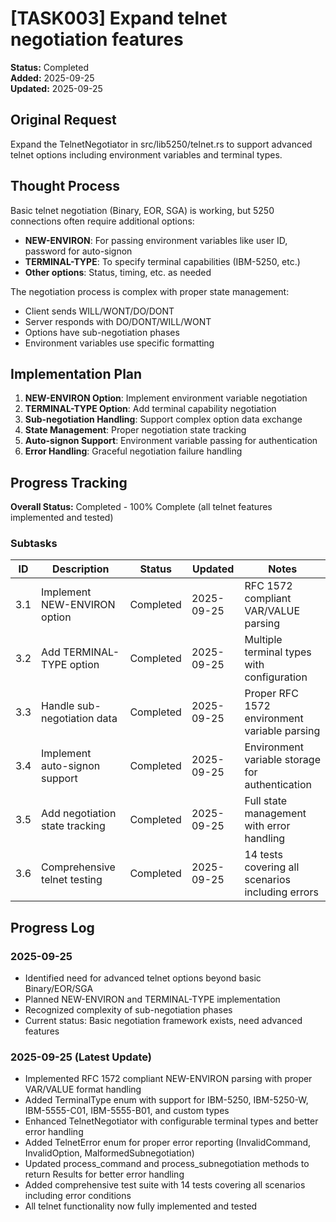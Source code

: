 # [TASK003] Expand telnet negotiation features

**Status:** Completed  
**Added:** 2025-09-25  
**Updated:** 2025-09-25

## Original Request
Expand the TelnetNegotiator in src/lib5250/telnet.rs to support advanced telnet options including environment variables and terminal types.

## Thought Process
Basic telnet negotiation (Binary, EOR, SGA) is working, but 5250 connections often require additional options:
- **NEW-ENVIRON**: For passing environment variables like user ID, password for auto-signon
- **TERMINAL-TYPE**: To specify terminal capabilities (IBM-5250, etc.)
- **Other options**: Status, timing, etc. as needed

The negotiation process is complex with proper state management:
- Client sends WILL/WONT/DO/DONT
- Server responds with DO/DONT/WILL/WONT
- Options have sub-negotiation phases
- Environment variables use specific formatting

## Implementation Plan
1. **NEW-ENVIRON Option**: Implement environment variable negotiation
2. **TERMINAL-TYPE Option**: Add terminal capability negotiation
3. **Sub-negotiation Handling**: Support complex option data exchange
4. **State Management**: Proper negotiation state tracking
5. **Auto-signon Support**: Environment variable passing for authentication
6. **Error Handling**: Graceful negotiation failure handling

## Progress Tracking

**Overall Status:** Completed - 100% Complete (all telnet features implemented and tested)

### Subtasks
| ID | Description | Status | Updated | Notes |
|----|-------------|--------|---------|-------|
| 3.1 | Implement NEW-ENVIRON option | Completed | 2025-09-25 | RFC 1572 compliant VAR/VALUE parsing |
| 3.2 | Add TERMINAL-TYPE option | Completed | 2025-09-25 | Multiple terminal types with configuration |
| 3.3 | Handle sub-negotiation data | Completed | 2025-09-25 | Proper RFC 1572 environment variable parsing |
| 3.4 | Implement auto-signon support | Completed | 2025-09-25 | Environment variable storage for authentication |
| 3.5 | Add negotiation state tracking | Completed | 2025-09-25 | Full state management with error handling |
| 3.6 | Comprehensive telnet testing | Completed | 2025-09-25 | 14 tests covering all scenarios including errors |

## Progress Log
### 2025-09-25
- Identified need for advanced telnet options beyond basic Binary/EOR/SGA
- Planned NEW-ENVIRON and TERMINAL-TYPE implementation
- Recognized complexity of sub-negotiation phases
- Current status: Basic negotiation framework exists, need advanced features

### 2025-09-25 (Latest Update)
- Implemented RFC 1572 compliant NEW-ENVIRON parsing with proper VAR/VALUE format handling
- Added TerminalType enum with support for IBM-5250, IBM-5250-W, IBM-5555-C01, IBM-5555-B01, and custom types
- Enhanced TelnetNegotiator with configurable terminal types and better error handling
- Added TelnetError enum for proper error reporting (InvalidCommand, InvalidOption, MalformedSubnegotiation)
- Updated process_command and process_subnegotiation methods to return Results for better error handling
- Added comprehensive test suite with 14 tests covering all scenarios including error conditions
- All telnet functionality now fully implemented and tested